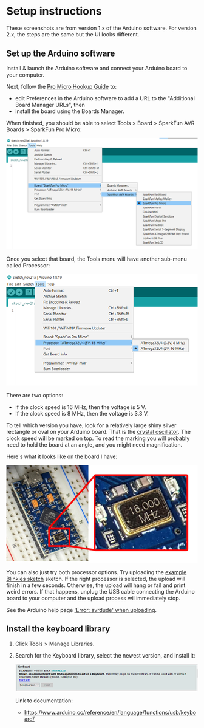 # Setup instructions

These screenshots are from version 1.x of the Arduino software. For version 2.x, the steps are the same but the UI looks different.

## Set up the Arduino software

Install & launch the Arduino software and connect your Arduino board to your computer. 

Next, follow the [Pro Micro Hookup Guide](https://learn.sparkfun.com/tutorials/pro-micro--fio-v3-hookup-guide#windows_boardaddon) to:

* edit Preferences in the Arduino software to add a URL to the "Additional Board Manager URLs", then
* install the board using the Boards Manager.

When finished, you should be able to select Tools > Board > SparkFun AVR Boards > SparkFun Pro Micro:

![Screenshot of Arduino software with SparkFun AVR boards available](img/setup-instructions/choose-sparkfun-pro-micro-board.png)

Once you select that board, the Tools menu will have another sub-menu called Processor:

![Screenshot of Arduino software showing the menu to select the ATmega32U4 processor type](img/setup-instructions/choose-processor-options.png)

There are two options:

* If the clock speed is 16 MHz, then the voltage is 5 V.
* If the clock speed is 8 MHz, then the voltage is 3.3 V.

To tell which version you have, look for a relatively large shiny silver rectangle or oval on your Arduino board. That is the [crystal oscillator](https://en.wikipedia.org/wiki/Crystal_oscillator). The clock speed will be marked on top. To read the marking you will probably need to hold the board at an angle, and you might need magnification.

Here's what it looks like on the board I have:

![Photo illustration showing an Sparkfun Pro Micro with a close-up view of the crystal oscillator](img/setup-instructions/clock-speed.jpg)

You can also just try both processor options. Try uploading the [example Blinkies sketch](https://learn.sparkfun.com/tutorials/pro-micro--fio-v3-hookup-guide/example-1-blinkies) sketch. If the right processor is selected, the upload will finish in a few seconds. Otherwise, the upload will hang or fail and print weird errors. If that happens, unplug the USB cable connecting the Arduino board to your computer and the upload process wil immediately stop.

See the Arduino help page ['Error: avrdude' when uploading](https://support.arduino.cc/hc/en-us/articles/4401874331410--Error-avrdude-when-uploading#avrdude-stk500_recv-and-stk500_getsync).


## Install the keyboard library

1. Click Tools > Manage Libraries.

1. Search for the Keyboard library, select the newest version, and install it:

    ![Screenshot of Keyboard library in Arduino Library Manager](img/setup-instructions/arduino-keyboard-library.png)

    Link to documentation: 

    * https://www.arduino.cc/reference/en/language/functions/usb/keyboard/
